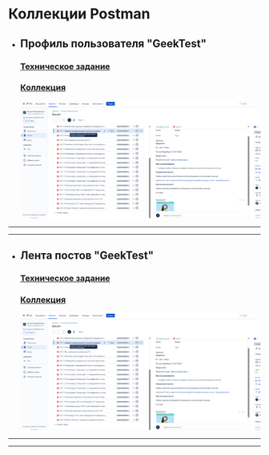 # Коллекции Postman

* ## Профиль пользователя "GeekTest"

    ### [Техническое задание](https://docs.google.com/document/d/1oql8jY9-MecrPtY0ksRgeiSK1_OjDR45-hSSCf9FUZo/edit?usp=drive_link)

    ### [Коллекция](https://drive.google.com/file/d/1t6PQnbWEMUjLcs99fFKK2mqU9hEifnNw/view?usp=drive_link)

    ![Header](https://github.com/VladimirBychkov33/bugreports/blob/main/%D0%B1%D0%B0%D0%B3%202%20%D0%B8%D0%B7%20Jira.png)

---
---

* ## Лента постов "GeekTest"

    ### [Техническое задание](https://docs.google.com/document/d/1NehKHIjMZl6nWjHyKB_4ze2cnNsBZuM2-qIN3VFH9rE/edit?usp=drive_link)

    ### [Коллекция](https://drive.google.com/file/d/1FZ8t-P6d6s9WwCFCFAPI64tQ-_8EPGmr/view?usp=drive_link)

    ![Header](https://github.com/VladimirBychkov33/bugreports/blob/main/%D0%B1%D0%B0%D0%B3%202%20%D0%B8%D0%B7%20Jira.png)

---
---